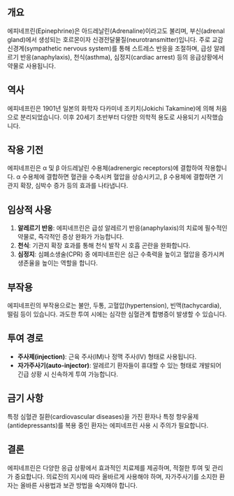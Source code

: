 ## 개요
에피네프린(Epinephrine)은 아드레날린(Adrenaline)이라고도 불리며, 부신(adrenal gland)에서 생성되는 호르몬이자 신경전달물질(neurotransmitter)입니다. 주로 교감신경계(sympathetic nervous system)를 통해 스트레스 반응을 조절하며, 급성 알레르기 반응(anaphylaxis), 천식(asthma), 심정지(cardiac arrest) 등의 응급상황에서 약물로 사용됩니다.

## 역사
에피네프린은 1901년 일본의 화학자 다카미네 조키치(Jokichi Takamine)에 의해 처음으로 분리되었습니다. 이후 20세기 초반부터 다양한 의학적 용도로 사용되기 시작했습니다.

## 작용 기전
에피네프린은 α 및 β 아드레날린 수용체(adrenergic receptors)에 결합하여 작용합니다. α 수용체에 결합하면 혈관을 수축시켜 혈압을 상승시키고, β 수용체에 결합하면 기관지 확장, 심박수 증가 등의 효과를 나타냅니다.

## 임상적 사용
1. **알레르기 반응**: 에피네프린은 급성 알레르기 반응(anaphylaxis)의 치료에 필수적인 약물로, 즉각적인 증상 완화가 가능합니다.
2. **천식**: 기관지 확장 효과를 통해 천식 발작 시 호흡 곤란을 완화합니다.
3. **심정지**: 심폐소생술(CPR) 중 에피네프린은 심근 수축력을 높이고 혈압을 증가시켜 생존율을 높이는 역할을 합니다.

## 부작용
에피네프린의 부작용으로는 불안, 두통, 고혈압(hypertension), 빈맥(tachycardia), 떨림 등이 있습니다. 과도한 투여 시에는 심각한 심혈관계 합병증이 발생할 수 있습니다.

## 투여 경로
- **주사제(injection)**: 근육 주사(IM)나 정맥 주사(IV) 형태로 사용됩니다.
- **자가주사기(auto-injector)**: 알레르기 환자들이 휴대할 수 있는 형태로 개발되어 긴급 상황 시 신속하게 투여 가능합니다.

## 금기 사항
특정 심혈관 질환(cardiovascular diseases)을 가진 환자나 특정 항우울제(antidepressants)를 복용 중인 환자는 에피네프린 사용 시 주의가 필요합니다.

## 결론
에피네프린은 다양한 응급 상황에서 효과적인 치료제를 제공하며, 적절한 투여 및 관리가 중요합니다. 의료진의 지시에 따라 올바르게 사용해야 하며, 자가주사기를 소지한 환자는 올바른 사용법과 보관 방법을 숙지해야 합니다.